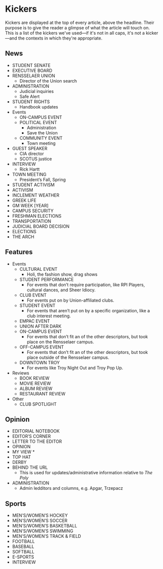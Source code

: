# Kickers
Kickers are displayed at the top of every article, above the headline. Their purpose is to give the reader a glimpse of what the article will touch on. This is a list of the kickers we've used—if it's not in all caps, it's not a kicker—and the contexts in which they're appropriate.

## News
* STUDENT SENATE
* EXECUTIVE BOARD
* RENSSELAER UNION
	* Director of the Union search
* ADMINISTRATION
	* Judicial inquiries
	* Safe Alert
* STUDENT RIGHTS
	* Handbook updates
* Events
	* ON-CAMPUS EVENT
	* POLITICAL EVENT
		* Administration
		* Save the Union
	* COMMUNITY EVENT
		* Town meeting
* GUEST SPEAKER
	* CIA director
	* SCOTUS justice
* INTERVIEW
	* Rick Hartt
* TOWN MEETING
	* President’s Fall, Spring
* STUDENT ACTIVISM
* ACTIVISM
* INCLEMENT WEATHER
* GREEK LIFE
* GM WEEK [YEAR]
* CAMPUS SECURITY
* FRESHMAN ELECTIONS
* TRANSPORTATION
* JUDICIAL BOARD DECISION
* ELECTIONS
* THE ARCH

## Features
* Events
	* CULTURAL EVENT
		* Holi, the fashion show, drag shows
	* STUDENT PERFORMANCE
		* For events that don’t require participation, like RPI Players, cultural dances, and Sheer Idiocy. 
	* CLUB EVENT
		* For events put on by Union-affiliated clubs. 
	* STUDENT EVENT
		* For events that aren’t put on by a specific organization, like a club interest meeting.
	* EMPAC EVENT
	* UNION AFTER DARK
	* ON-CAMPUS EVENT
		* For events that don’t fit an of the other descriptors, but took place on the Rensselaer campus.
	* OFF-CAMPUS EVENT
		* For events that don’t fit an of the other descriptors, but took place outside of the Rensselaer campus.
	* DOWNTOWN TROY
		* For events like Troy Night Out and Troy Pop Up. 
* Reviews
	* BOOK REVIEW
	* MOVIE REVIEW
	* ALBUM REVIEW
	* RESTAURANT REVIEW
* Other
	* CLUB SPOTLIGHT

## Opinion
* EDITORIAL NOTEBOOK
* EDITOR’S CORNER
* LETTER TO THE EDITOR
* OPINION
* MY VIEW
	* 
* TOP HAT
* DERBY
* BEHIND THE URL
	* This is used for updates/administrative information relative to _The Poly_
* ADMINISTRATION
	* Admin ledditors and columns, e.g. Apgar, Trzepacz
	
## Sports
* MEN’S/WOMEN’S HOCKEY
* MEN’S/WOMEN’S SOCCER
* MEN’S/WOMEN’S BASKETBALL
* MEN’S/WOMEN’S SWIMMING
* MEN’S/WOMEN’S TRACK & FIELD
* FOOTBALL
* BASEBALL
* SOFTBALL
* E-SPORTS
* INTERVIEW


